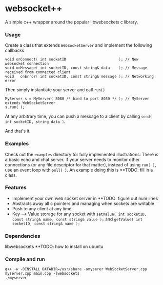 websocket++
===========

A simple c++ wrapper around the popular libwebsockets c library.

### Usage

Create a class that extends `WebSocketServer` and implement the following callbacks

```
void onConnect( int socketID                        ); // New websocket connection
void onMessage( int socketID, const string& data    ); // Message received from connected client
void   onError( int socketID, const string& message ); // Networking error

```

Then simply instantiate your server and call `run()` 

```
MyServer s = MyServer( 8080 /* bind to port 8080 */ ); // MyServer extends WebSocketServer
s.run( );
```

At any arbitrary time, you can push a message to a client by calling `send( int socketID, string data )`.

And that's it.

### Examples

Check out the `examples` directory for fully implemented illustrations.  There is a basic echo and chat server.  If your server needs to monitor other connections (or any file descriptor for that matter), instead of using `run( )`, use an event loop with `poll( )`. An example doing this is **TODO: fill in a class. 


### Features

* Implement your own web socket server in **TODO: figure out num lines
* Abstracts away all c pointers and managing when sockets are writable
* Push to any client at any time
* Key --> Value storage for any socket with `setValue( int socketID, const string& name, const string& value );` and `getValue( int socketID, const string& name );`

### Dependencies

libwebsockets **TODO: how to install on ubuntu

### Compile and run

```
g++ -w -DINSTALL_DATADIR=/usr/share -omyserer WebSocketServer.cpp myserver.cpp main.cpp -lwebsockets
./myserver
```
